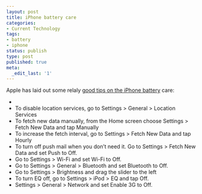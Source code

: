 ```yaml
---
layout: post
title: iPhone battery care
categories:
- Current Technology
tags:
- battery
- iphone
status: publish
type: post
published: true
meta:
  _edit_last: '1'
---
```

Apple has laid out some relaly <a href="http://www.apple.com/batteries/iphone.html">good tips on the iPhone battery</a> care:
<ul>
	<li>
	<li>To disable location services, go to Settings &gt; General &gt; Location Services</li>
	<li>To fetch new data manually, from the Home screen choose Settings &gt; Fetch New Data and tap Manually</li>
	<li>To increase the fetch interval, go to Settings &gt; Fetch New Data and tap Hourly</li>
	<li>To turn off push mail when you don’t need it. Go to Settings &gt; Fetch New Data and set Push to Off.</li>
	<li>Go to Settings &gt; Wi-Fi and set Wi-Fi to Off.</li>
	<li>Go to Settings &gt; General &gt; Bluetooth and set Bluetooth to Off.</li>
	<li>Go to Settings &gt; Brightness and drag the slider to the left </li>
	<li>To turn EQ off, go to Settings &gt; iPod &gt; EQ and tap Off.</li>
	<li>Settings &gt; General &gt; Network and set Enable 3G to Off.</li>
</li>
</ul>

